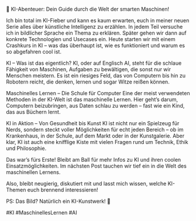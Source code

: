 🤖 KI-Abenteuer: Dein Guide durch die Welt der smarten Maschinen!

Ich bin total im KI-Fieber und kann es kaum erwarten, euch in meiner neuen Serie alles über künstliche Intelligenz zu erzählen. In jedem Teil versuche ich in bildlicher Sprache ein Thema zu erklären. Später gehen wir dann auf konkrete Technologien und Usecases ein. 
Heute starten wir mit einem Crashkurs in KI – was das überhaupt ist, wie es funktioniert und warum es so abgefahren cool ist.

KI – Was ist das eigentlich? 
KI, oder auf Englisch AI, steht für die schlaue Fähigkeit von Maschinen, Aufgaben zu bewältigen, die sonst nur wir Menschen meistern. Es ist ein riesiges Feld, das von Computern bis hin zu Robotern reicht, die denken, lernen und sogar Witze reißen können.

Maschinelles Lernen – Die Schule für Computer Eine der meist verwendeten Methoden in der KI-Welt ist das maschinelle Lernen. Hier geht’s darum, Computern beizubringen, aus Daten schlau zu werden – fast wie ein Kind, das aus Büchern lernt.

KI in Aktion – Von Gesundheit bis Kunst KI ist nicht nur ein Spielzeug für Nerds, sondern steckt voller Möglichkeiten für echt jeden Bereich – ob im Krankenhaus, in der Schule, auf dem Markt oder in der Kunstgalerie. Aber klar, KI ist auch eine knifflige Kiste mit vielen Fragen rund um Technik, Ethik und Philosophie.

Das war’s fürs Erste! Bleibt am Ball für mehr Infos zu KI und ihren coolen Einsatzmöglichkeiten. Im nächsten Post tauchen wir tief ein in die Welt des maschinellen Lernens.

Also, bleibt neugierig, diskutiert mit und lasst mich wissen, welche KI-Themen euch brennend interessieren!

PS: Das Bild? Natürlich ein KI-Kunstwerk! 🎨

#KI #MaschinellesLernen #AI
